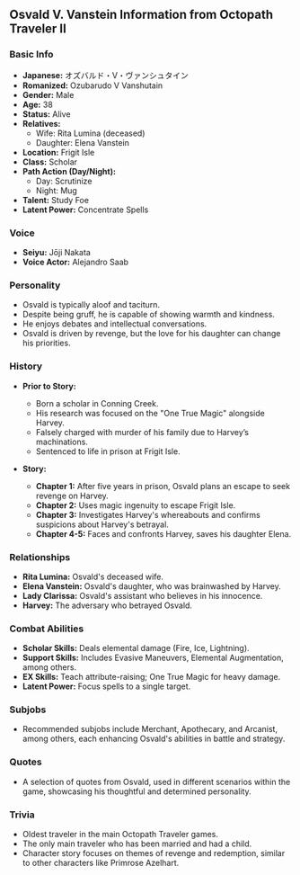 ## Osvald V. Vanstein Information from Octopath Traveler II

### Basic Info
- **Japanese:** オズバルド・V・ヴァンシュタイン
- **Romanized:** Ozubarudo V Vanshutain
- **Gender:** Male
- **Age:** 38
- **Status:** Alive
- **Relatives:** 
  - Wife: Rita Lumina (deceased)
  - Daughter: Elena Vanstein
- **Location:** Frigit Isle
- **Class:** Scholar
- **Path Action (Day/Night):** 
  - Day: Scrutinize
  - Night: Mug
- **Talent:** Study Foe
- **Latent Power:** Concentrate Spells

### Voice
- **Seiyu:** Jōji Nakata
- **Voice Actor:** Alejandro Saab

### Personality
- Osvald is typically aloof and taciturn.
- Despite being gruff, he is capable of showing warmth and kindness.
- He enjoys debates and intellectual conversations.
- Osvald is driven by revenge, but the love for his daughter can change his priorities.

### History
- **Prior to Story:**
  - Born a scholar in Conning Creek.
  - His research was focused on the "One True Magic" alongside Harvey.
  - Falsely charged with murder of his family due to Harvey’s machinations.
  - Sentenced to life in prison at Frigit Isle.

- **Story:**
  - **Chapter 1:** After five years in prison, Osvald plans an escape to seek revenge on Harvey.
  - **Chapter 2:** Uses magic ingenuity to escape Frigit Isle.
  - **Chapter 3:** Investigates Harvey's whereabouts and confirms suspicions about Harvey's betrayal.
  - **Chapter 4-5:** Faces and confronts Harvey, saves his daughter Elena.

### Relationships
- **Rita Lumina:** Osvald's deceased wife.
- **Elena Vanstein:** Osvald's daughter, who was brainwashed by Harvey.
- **Lady Clarissa:** Osvald's assistant who believes in his innocence.
- **Harvey:** The adversary who betrayed Osvald.

### Combat Abilities
- **Scholar Skills:** Deals elemental damage (Fire, Ice, Lightning).
- **Support Skills:** Includes Evasive Maneuvers, Elemental Augmentation, among others.
- **EX Skills:** Teach attribute-raising; One True Magic for heavy damage.
- **Latent Power:** Focus spells to a single target.

### Subjobs
- Recommended subjobs include Merchant, Apothecary, and Arcanist, among others, each enhancing Osvald's abilities in battle and strategy.

### Quotes
- A selection of quotes from Osvald, used in different scenarios within the game, showcasing his thoughtful and determined personality.

### Trivia
- Oldest traveler in the main Octopath Traveler games.
- The only main traveler who has been married and had a child.
- Character story focuses on themes of revenge and redemption, similar to other characters like Primrose Azelhart.